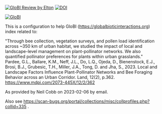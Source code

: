 [![GloBI Review by Elton](../../actions/workflows/review.yml/badge.svg)](../../actions/workflows/review.yml) 
[![DOI](https://zenodo.org/badge/26293374.svg)](https://zenodo.org/badge/latestdoi/26293374) 

[![GloBI](https://api.globalbioticinteractions.org/interaction.svg?accordingTo=globi:globalbioticinteractions/ut-utbfl)](https://globalbioticinteractions.org/?accordingTo=globi:globalbioticinteractions/ut-utbfl) 

This is a configuration to help GloBI (https://globalbioticinteractions.org) index related to:

"Through bee collection, vegetation surveys, and pollen load identification across ~350 km of urban habitat, we studied the impact of local and landscape-level management on plant-pollinator networks. We also quantified pollinator preferences for plants within urban grasslands." Pardee, G.L., Ballare, K.M., Neff, J.L., Do, L.Q., Ojeda, D., Bienenstock, E.J., Brosi, B.J., Grubesic, T.H., Miller, J.A., Tong, D. and Jha, S., 2023. Local and Landscape Factors Influence Plant-Pollinator Networks and Bee Foraging Behavior across an Urban Corridor. Land, 12(2), p.362. https://www.mdpi.com/2073-445X/12/2/362

As provided by Neil Cobb on 2023-02-06 by email. 

Also see https://scan-bugs.org/portal/collections/misc/collprofiles.php?collid=335 .
